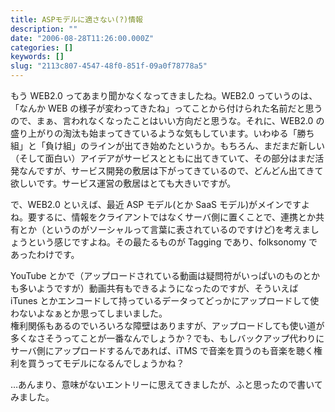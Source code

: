 ```yaml
---
title: ASPモデルに適さない(?)情報
description: ""
date: "2006-08-28T11:26:00.000Z"
categories: []
keywords: []
slug: "2113c807-4547-48f0-851f-09a0f78778a5"
---
```


もう WEB2.0 ってあまり聞かなくなってきましたね。WEB2.0 っていうのは、「なんか WEB の様子が変わってきたね」ってことから付けられた名前だと思うので、まぁ、言われなくなったことはいい方向だと思うな。それに、WEB2.0 の盛り上がりの淘汰も始まってきているような気もしています。いわゆる「勝ち組」と「負け組」のラインが出てき始めたというか。もちろん、まだまだ新しい（そして面白い）アイデアがサービスとともに出てきていて、その部分はまだ活発なんですが、サービス開発の敷居は下がってきているので、どんどん出てきて欲しいです。サービス運営の敷居はとても大きいですが。

で、WEB2.0 といえば、最近 ASP モデル(とか SaaS モデル)がメインですよね。要するに、情報をクライアントではなくサーバ側に置くことで、連携とか共有とか（というのがソーシャルって言葉に表されているのですけど)を考えましょうという感じですよね。その最たるものが Tagging であり、folksonomy であったわけです。

YouTube とかで（アップロードされている動画は疑問符がいっぱいのものとかも多いようですが）動画共有もできるようになったのですが、そういえば iTunes とかエンコードして持っているデータってどっかにアップロードして使わないよなぁとか思ってしまいました。  
権利関係もあるのでいろいろな障壁はありますが、アップロードしても使い道が多くなさそうってことが一番なんでしょうか？でも、もしバックアップ代わりにサーバ側にアップロードするんであれば、iTMS で音楽を買うのも音楽を聴く権利を買うってモデルになるんでしょうかね？

…あんまり、意味がないエントリーに思えてきましたが、ふと思ったので書いてみました。
